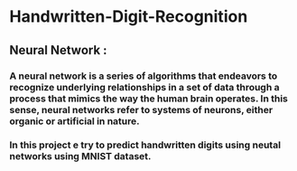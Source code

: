 # Handwritten-Digit-Recognition

## Neural Network :
### A neural network is a series of algorithms that endeavors to recognize underlying relationships in a set of data through a process that mimics the way the human brain operates. In this sense, neural networks refer to systems of neurons, either organic or artificial in nature.

### In this project e try to predict handwritten digits using neutal networks using MNIST dataset. 